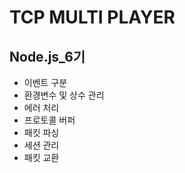 # TCP MULTI PLAYER #
## Node.js_6기 ##

<ul>
  <li>이벤트 구분</li>
  <li>환경변수 및 상수 관리</li>
  <li>에러 처리</li>
  <li>프로토콜 버퍼</li>
  <li>패킷 파싱</li>
  <li>세션 관리</li>
  <li>패킷 교환</li>
</ul>
